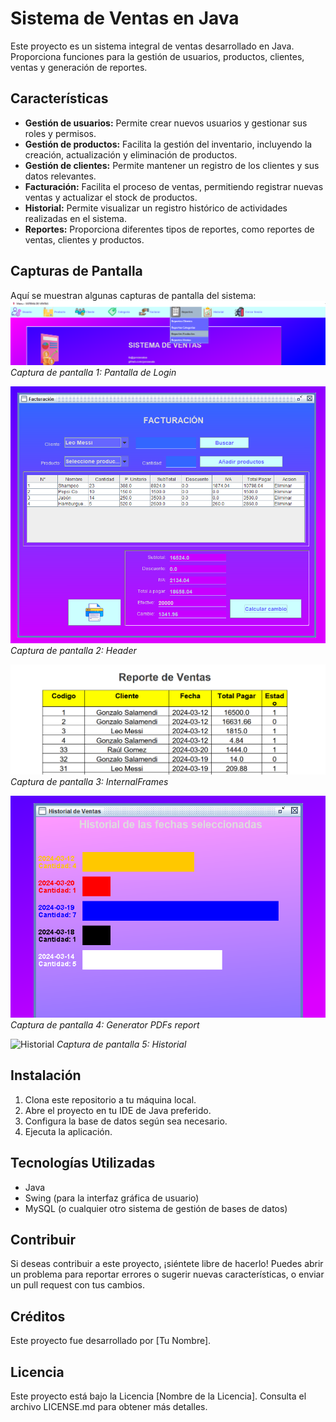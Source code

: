 # Sistema de Ventas en Java

Este proyecto es un sistema integral de ventas desarrollado en Java. Proporciona funciones para la gestión de usuarios, productos, clientes, ventas y generación de reportes.

## Características

- **Gestión de usuarios:** Permite crear nuevos usuarios y gestionar sus roles y permisos.
- **Gestión de productos:** Facilita la gestión del inventario, incluyendo la creación, actualización y eliminación de productos.
- **Gestión de clientes:** Permite mantener un registro de los clientes y sus datos relevantes.
- **Facturación:** Facilita el proceso de ventas, permitiendo registrar nuevas ventas y actualizar el stock de productos.
- **Historial:** Permite visualizar un registro histórico de actividades realizadas en el sistema.
- **Reportes:** Proporciona diferentes tipos de reportes, como reportes de ventas, clientes y productos.


## Capturas de Pantalla

Aquí se muestran algunas capturas de pantalla del sistema:
![Pantalla de Login](/src/main/resources/img/screenshot1.png)
*Captura de pantalla 1: Pantalla de Login*

![Header](/src/main/resources/img/screenshot2.png)
*Captura de pantalla 2: Header*

![InternalFrames](/src/main/resources/img//screenshot3.png)
*Captura de pantalla 3: InternalFrames*

![Generator PDFs report](/src/main/resources/img/screenshot4.png)
*Captura de pantalla 4: Generator PDFs report*

![Historial](/src/main/resources/img/screenshot5.png)
*Captura de pantalla 5: Historial*

## Instalación

1. Clona este repositorio a tu máquina local.
2. Abre el proyecto en tu IDE de Java preferido.
3. Configura la base de datos según sea necesario.
4. Ejecuta la aplicación.

## Tecnologías Utilizadas

- Java
- Swing (para la interfaz gráfica de usuario)
- MySQL (o cualquier otro sistema de gestión de bases de datos)

## Contribuir

Si deseas contribuir a este proyecto, ¡siéntete libre de hacerlo! Puedes abrir un problema para reportar errores o sugerir nuevas características, o enviar un pull request con tus cambios.

## Créditos

Este proyecto fue desarrollado por [Tu Nombre].

## Licencia

Este proyecto está bajo la Licencia [Nombre de la Licencia]. Consulta el archivo LICENSE.md para obtener más detalles.
